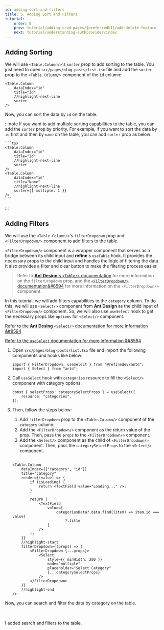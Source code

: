 ```yaml
---
id: adding-sort-and-filters
title: 5. Adding Sort and Filters
tutorial:
    order: 0
    prev: tutorial/adding-crud-pages/{preferredUI}/add-delete-feature
    next: tutorial/understanding-authprovider/index
---
```


## Adding Sorting

We will use `<Table.Column/>`'s `sorter` prop to add sorting to the table. You just need to open `src/pages/blog-posts/list.tsx` file and add the `sorter` prop to the `<Table.Column/>` component of the `id` column:

```tsx
<Table.Column
    dataIndex="id"
    title="Id"
    //highlight-next-line
    sorter
/>
```

Now, you can sort the data by `id` on the table.

:::note
If you want to add multiple sorting capabilities to the table, you can add the `sorter` prop by priority.
For example, if you want to sort the data by `id` first and then by `name` on the table, you can add `sorter` prop as below:

    ```tsx
    <Table.Column
        dataIndex="id"
        title="Id"
        //highlight-next-line
        sorter
    />
    <Table.Column
        dataIndex="id"
        title="Name"
        //highlight-next-line
        sorter={{ multiple: 1 }}
    />
    ```

:::

## Adding Filters

We will use the `<Table.Column/>`'s `filterDropdown` prop and `<FilterDropdown/>` component to add filters to the table.

`<FilterDropdown/>` component is a wrapper component that serves as a bridge between its child input and **refine**'s `useTable` hook. It provides the necessary props to the child input and handles the logic of filtering the data. It also provides a filter and clear button to make the filtering process easier.

> Refer to [**Ant Design**'s `<Table/>` documentation](https://ant.design/components/table#components-table-demo-custom-filter-panel) for more information on the `filterDropdown` prop, and the [`<FilterDropdown/>` documentation&#8594](/docs/api-reference/antd/components/filter-dropdown/) for more information on the `<FilterDropdown/>` component.

In this tutorial, we will add filters capabilities to the `category` column. To do this, we will use `<Select/>` component from **Ant Design** as the child input of `<FilterDropdown/>` component. So, we will also use `useSelect` hook to get the necessary props like `options` for `<Select/>` component.

[Refer to the **Ant Desing** `<Select/>` documentation for more information &#8594](https://ant.design/components/select)

[Refer to the `useSelect` documentation for more information &#8594](/docs/api-reference/antd/hooks/field/useSelect/)

1. Open `src/pages/blog-posts/list.tsx` file and import the following components and hooks like below.

    ```tsx
    import { FilterDropdown, useSelect } from "@refinedev/antd";
    import { Select } from "antd";
    ```

2. Call `useSelect` hook with `categories` resource to fill the `<Select/>` component with category options.

    ```tsx
    const { selectProps: categorySelectProps } = useSelect({
        resource: "categories",
    });
    ```

3. Then, follow the steps below:

    1. Add `filterDropdown` prop to the `<Table.Column/>` component of the `category` column.
    2. Add the `<FilterDropdown/>` component as the return value of the prop. Then, pass the `props` to the `<FilterDropdown/>` component.
    3. Add the `<Select/>` component as the child of `<FilterDropdown/>` component. Then, pass the `categorySelectProps` to the `<Select/>` component.
       <br />
       <br />

    ```tsx
    <Table.Column
        dataIndex={["category", "id"]}
        title="category"
        render={(value) => {
            if (isLoading) {
                return <TextField value="Loading..." />;
            }

            return (
                <TextField
                    value={
                        categoriesData?.data.find((item) => item.id === value)
                            ?.title
                    }
                />
            );
        }}
        //highlight-start
        filterDropdown={(props) => (
            <FilterDropdown {...props}>
                <Select
                    style={{ minWidth: 200 }}
                    mode="multiple"
                    placeholder="Select Category"
                    {...categorySelectProps}
                />
            </FilterDropdown>
        )}
        //highlight-end
    />
    ```

Now, you can search and filter the data by category on the table.

<br/>
<br/>

<Checklist>

<ChecklistItem id="add-search-and-filters-antd">
I added search and filters to the table.
</ChecklistItem>

</Checklist>

